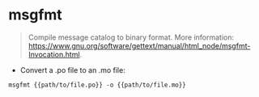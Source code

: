 # msgfmt

> Compile message catalog to binary format.
> More information: <https://www.gnu.org/software/gettext/manual/html_node/msgfmt-Invocation.html>.

- Convert a .po file to an .mo file:

`msgfmt {{path/to/file.po}} -o {{path/to/file.mo}}`
